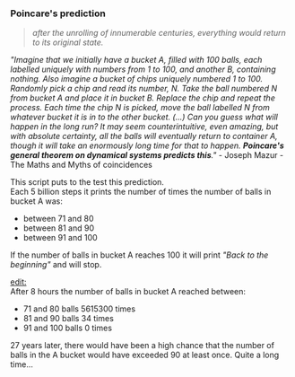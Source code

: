 ### Poincare's prediction

> *after the unrolling of innumerable centuries, everything would return to its original state.*

  *"Imagine that we initially have a bucket A, filled with 100 balls, each labelled uniquely with numbers from 1 to 100, and another B, containing nothing. Also imagine a bucket of chips uniquely numbered 1 to 100. Randomly pick a chip and read its number, N. Take the ball numbered N from bucket A and place it in bucket B. Replace the  chip and repeat the process. Each time the chip N is picked, move the ball labelled N from whatever bucket it is in to the other bucket. (...) Can you guess what will happen in the long run? It may seem counterintuitive, even amazing, but with absolute certainty, all the balls will eventually return to  container A, though it will take an enormously long time for that to happen. **Poincare's general theorem on dynamical systems predicts this**."* - Joseph Mazur - The Maths and Myths of coincidences

This script puts to the test this prediction.  
Each 5 billion steps it prints the number of times the number of balls in bucket A was:  
* between 71 and 80
* between 81 and 90
* between 91 and 100

If the number of balls in bucket A reaches 100 it will print *"Back to the beginning"* and will stop. 

<u>edit:</u>  
After 8 hours the number of balls in bucket A reached between:  
* 71 and 80 balls 5615300 times
* 81 and 90 balls 34 times
* 91 and 100 balls 0 times

27 years later, there would have been a high chance that the number of balls in the A bucket would have exceeded 90 at least once. Quite a long time...
